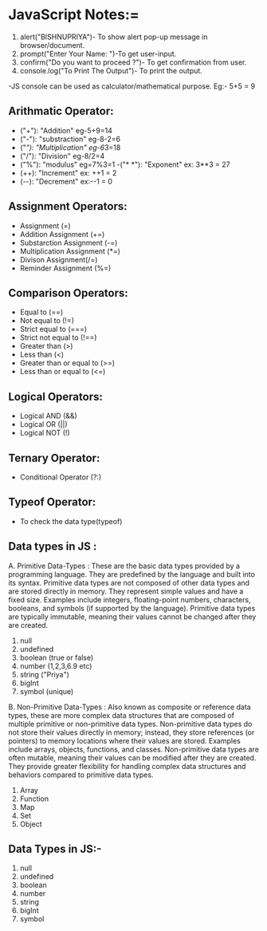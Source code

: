 # JavaScript Notes:=

1. alert("BISHNUPRIYA")- To show alert pop-up message in browser/document.
2. prompt("Enter Your Name: ")-To get user-input.
3. confirm("Do you want to proceed ?")- To get confirmation from user.
4. console.log("To Print The Output")- To print the output.


-JS console can be used as calculator/mathematical purpose.
Eg:- 5+5 = 9 


## Arithmatic Operator:
 - ("+"): "Addition" eg-5+9=14
 - ("-"): "substraction" eg-8-2=6
 - ("*"): "Multiplication" eg-6*3=18
 - ("/"): "Division" eg-8/2=4
 - ("%"): "modulus"   eg=7%3=1
 -("* *"): "Exponent" ex: 3**3 = 27
  - (++): "Increment" ex: ++1 = 2
  - (--): "Decrement" ex:--1 = 0

  ## Assignment Operators:
   - Assignment (=)
   - Addition Assignment (+=)
   - Substarction Assignment (-=)
   - Multiplication Assignment (*=)
   - Divison Assignment(/=)
   - Reminder Assignment (%=)

  ## Comparison Operators:

- Equal to (==)
- Not equal to (!=)
- Strict equal to (===)
- Strict not equal to (!==)
- Greater than (>)
- Less than (<)
- Greater than or equal to (>=)
- Less than or equal to (<=)

## Logical Operators:

- Logical AND (&&)
- Logical OR (||)
- Logical NOT (!)

## Ternary Operator:

- Conditional Operator (?:)

## Typeof Operator:

- To check the data type(typeof)

## Data types in JS :

A. Primitive Data-Types :
These are the basic data types provided by a programming language. They are predefined by the language and built into its syntax. Primitive data types are not composed of other data types and are stored directly in memory. They represent simple values and have a fixed size. Examples include integers, floating-point numbers, characters, booleans, and symbols (if supported by the language). Primitive data types are typically immutable, meaning their values cannot be changed after they are created.

1. null
2. undefined
3. boolean (true or false)
4. number (1,2,3,6.9 etc)
5. string ("Priya")
6. bigInt
7. symbol (unique)

B. Non-Primitive Data-Types :
Also known as composite or reference data types, these are more complex data structures that are composed of multiple primitive or non-primitive data types. Non-primitive data types do not store their values directly in memory; instead, they store references (or pointers) to memory locations where their values are stored. Examples include arrays, objects, functions, and classes. Non-primitive data types are often mutable, meaning their values can be modified after they are created. They provide greater flexibility for handling complex data structures and behaviors compared to primitive data types.

1. Array
2. Function
3. Map
4. Set
5. Object


 ## Data Types in JS:-
  1. null
  2. undefined
  3. boolean
  4. number
  5. string
  6. bigInt
  7. symbol

  